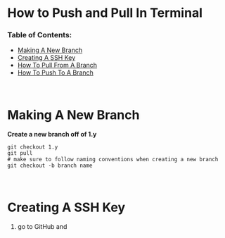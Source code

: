 # How to Push and Pull In Terminal

### Table of Contents:
- [Making A New Branch](#making-a-new-branch)
- [Creating A SSH Key](#creating-a-ssh-key)
- [How To Pull From A Branch](#how-to-pull-from-a-branch)
- [How To Push To A Branch](#how-to-push-to-a-branch)

<br>
<a id="making-a-new-branch"></a>

# Making A New Branch
**Create a new branch off of 1.y**
```
git checkout 1.y
git pull
# make sure to follow naming conventions when creating a new branch
git checkout -b branch name
```
<br>
<a id="creating-a-ssh-key"></a>

# Creating A SSH Key
1. go to GitHub and 
